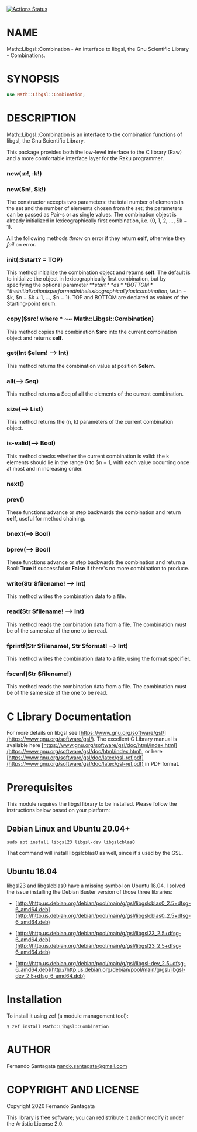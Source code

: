 [![Actions Status](https://github.com/frithnanth/raku-Math-Libgsl-Combination/workflows/test/badge.svg)](https://github.com/frithnanth/raku-Math-Libgsl-Combination/actions)

NAME
====

Math::Libgsl::Combination - An interface to libgsl, the Gnu Scientific Library - Combinations.

SYNOPSIS
========

```raku
use Math::Libgsl::Combination;
```

DESCRIPTION
===========

Math::Libgsl::Combination is an interface to the combination functions of libgsl, the Gnu Scientific Library.

This package provides both the low-level interface to the C library (Raw) and a more comfortable interface layer for the Raku programmer.

### new(:$n!, :$k!)

### new($n!, $k!)

The constructor accepts two parameters: the total number of elements in the set and the number of elements chosen from the set; the parameters can be passed as Pair-s or as single values. The combination object is already initialized in lexicographically first combination, i.e. (0, 1, 2, …, $k − 1).

All the following methods *throw* on error if they return **self**, otherwise they *fail* on error.

### init(:$start? = TOP)

This method initialize the combination object and returns **self**. The default is to initialize the object in lexicographically first combination, but by specifying the optional parameter **$start** as **BOTTOM** the initialization is performed in the lexicographically last combination, i.e. ($n − $k, $n − $k + 1, …, $n − 1). TOP and BOTTOM are declared as values of the Starting-point enum.

### copy($src! where * ~~ Math::Libgsl::Combination)

This method copies the combination **$src** into the current combination object and returns **self**.

### get(Int $elem! --> Int)

This method returns the combination value at position **$elem**.

### all(--> Seq)

This method returns a Seq of all the elements of the current combination.

### size(--> List)

This method returns the (n, k) parameters of the current combination object.

### is-valid(--> Bool)

This method checks whether the current combination is valid: the k elements should lie in the range 0 to $n − 1, with each value occurring once at most and in increasing order.

### next()

### prev()

These functions advance or step backwards the combination and return **self**, useful for method chaining.

### bnext(--> Bool)

### bprev(--> Bool)

These functions advance or step backwards the combination and return a Bool: **True** if successful or **False** if there's no more combination to produce.

### write(Str $filename! --> Int)

This method writes the combination data to a file.

### read(Str $filename! --> Int)

This method reads the combination data from a file. The combination must be of the same size of the one to be read.

### fprintf(Str $filename!, Str $format! --> Int)

This method writes the combination data to a file, using the format specifier.

### fscanf(Str $filename!)

This method reads the combination data from a file. The combination must be of the same size of the one to be read.

C Library Documentation
=======================

For more details on libgsl see [https://www.gnu.org/software/gsl/](https://www.gnu.org/software/gsl/). The excellent C Library manual is available here [https://www.gnu.org/software/gsl/doc/html/index.html](https://www.gnu.org/software/gsl/doc/html/index.html), or here [https://www.gnu.org/software/gsl/doc/latex/gsl-ref.pdf](https://www.gnu.org/software/gsl/doc/latex/gsl-ref.pdf) in PDF format.

Prerequisites
=============

This module requires the libgsl library to be installed. Please follow the instructions below based on your platform:

Debian Linux and Ubuntu 20.04+
------------------------------

    sudo apt install libgsl23 libgsl-dev libgslcblas0

That command will install libgslcblas0 as well, since it's used by the GSL.

Ubuntu 18.04
------------

libgsl23 and libgslcblas0 have a missing symbol on Ubuntu 18.04. I solved the issue installing the Debian Buster version of those three libraries:

  * [http://http.us.debian.org/debian/pool/main/g/gsl/libgslcblas0_2.5+dfsg-6_amd64.deb](http://http.us.debian.org/debian/pool/main/g/gsl/libgslcblas0_2.5+dfsg-6_amd64.deb)

  * [http://http.us.debian.org/debian/pool/main/g/gsl/libgsl23_2.5+dfsg-6_amd64.deb](http://http.us.debian.org/debian/pool/main/g/gsl/libgsl23_2.5+dfsg-6_amd64.deb)

  * [http://http.us.debian.org/debian/pool/main/g/gsl/libgsl-dev_2.5+dfsg-6_amd64.deb](http://http.us.debian.org/debian/pool/main/g/gsl/libgsl-dev_2.5+dfsg-6_amd64.deb)

Installation
============

To install it using zef (a module management tool):

    $ zef install Math::Libgsl::Combination

AUTHOR
======

Fernando Santagata <nando.santagata@gmail.com>

COPYRIGHT AND LICENSE
=====================

Copyright 2020 Fernando Santagata

This library is free software; you can redistribute it and/or modify it under the Artistic License 2.0.

